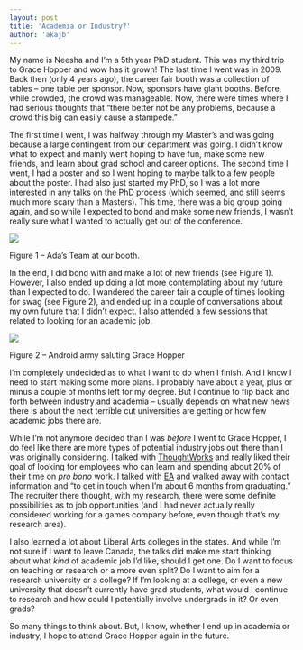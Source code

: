 ```yaml
---
layout: post
title: 'Academia or Industry?'
author: 'akajb'
---
```


My name is Neesha and I’m a 5th year PhD student. This was my third trip to
Grace Hopper and wow has it grown! The last time I went was in 2009. Back then
(only 4 years ago), the career fair booth was a collection of tables – one
table per sponsor. Now, sponsors have giant booths. Before, while crowded, the
crowd was manageable. Now, there were times where I had serious thoughts that
“there better not be any problems, because a crowd this big can easily cause a
stampede.”

The first time I went, I was halfway through my Master’s and was going because
a large contingent from our department was going. I didn’t know what to expect
and mainly went hoping to have fun, make some new friends, and learn about
grad school and career options. The second time I went, I had a poster and so
I went hoping to maybe talk to a few people about the poster. I had also just
started my PhD, so I was a lot more interested in any talks on the PhD process
(which seemed, and still seems much more scary than a Masters). This time,
there was a big group going again, and so while I expected to bond and make
some new friends, I wasn’t really sure what I wanted to actually get out of
the conference.

![](https://i1.wp.com/webdocs.cs.ualberta.ca/~neesha/croppedada.jpg)

Figure 1 – Ada’s Team at our booth.

In the end, I did bond with and make a lot of new friends (see Figure 1).
However, I also ended up doing a lot more contemplating about my future than I
expected to do. I wandered the career fair a couple of times looking for swag
(see Figure 2), and ended up in a couple of conversations about my own future
that I didn’t expect. I also attended a few sessions that related to looking
for an academic job.

![](https://i1.wp.com/webdocs.cs.ualberta.ca/~neesha/IMG_0001.jpg)

Figure 2 – Android army saluting Grace Hopper

I’m completely undecided as to what I want to do when I finish. And I know I
need to start making some more plans. I probably have about a year, plus or
minus a couple of months left for my degree. But I continue to flip back and
forth between industry and academia – usually depends on what new news there
is about the next terrible cut universities are getting or how few academic
jobs there are.

While I’m not anymore decided than I was _before_ I went to Grace Hopper, I do
feel like there are more types of potential industry jobs out there than I was
originally considering. I talked with
[ThoughtWorks](http://www.thoughtworks.com/) and really liked their goal of
looking for employees who can learn and spending about 20% of their time on
_pro bono_ work. I talked with [EA](http://www.ea.com/) and walked away with
contact information and “to get in touch when I’m about 6 months from
graduating.” The recruiter there thought, with my research, there were some
definite possibilities as to job opportunities (and I had never actually
really considered working for a games company before, even though that’s my
research area).

I also learned a lot about Liberal Arts colleges in the states. And while I’m
not sure if I want to leave Canada, the talks did make me start thinking about
what _kind_ of academic job I’d like, should I get one. Do I want to focus on
teaching or research or a more even split? Do I want to aim for a research
university or a college? If I’m looking at a college, or even a new university
that doesn’t currently have grad students, what would I continue to research
and how could I potentially involve undergrads in it? Or even grads?

So many things to think about. But, I know, whether I end up in academia or
industry, I hope to attend Grace Hopper again in the future.


